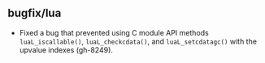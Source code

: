## bugfix/lua

* Fixed a bug that prevented using C module API methods `luaL_iscallable()`,
  `luaL_checkcdata()`, and `luaL_setcdatagc()` with the upvalue indexes
  (gh-8249).
